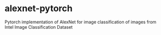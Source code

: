 # alexnet-pytorch
Pytorch implementation of AlexNet for image classification of images from Intel Image Classification Dataset
